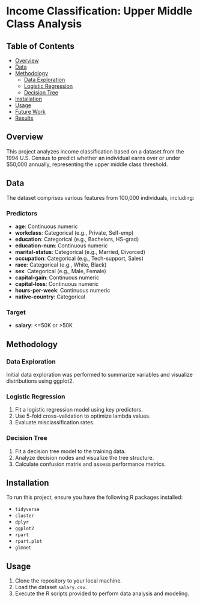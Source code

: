 # Income Classification: Upper Middle Class Analysis

## Table of Contents
- [Overview](#overview)
- [Data](#data)
- [Methodology](#methodology)
  - [Data Exploration](#data-exploration)
  - [Logistic Regression](#logistic-regression)
  - [Decision Tree](#decision-tree)
- [Installation](#installation)
- [Usage](#usage)
- [Future Work](#future-work)
- [Results](#results)

## Overview
This project analyzes income classification based on a dataset from the 1994 U.S. Census to predict whether an individual earns over or under $50,000 annually, representing the upper middle class threshold.

## Data
The dataset comprises various features from 100,000 individuals, including:

### Predictors
- **age**: Continuous numeric
- **workclass**: Categorical (e.g., Private, Self-emp)
- **education**: Categorical (e.g., Bachelors, HS-grad)
- **education-num**: Continuous numeric
- **marital-status**: Categorical (e.g., Married, Divorced)
- **occupation**: Categorical (e.g., Tech-support, Sales)
- **race**: Categorical (e.g., White, Black)
- **sex**: Categorical (e.g., Male, Female)
- **capital-gain**: Continuous numeric
- **capital-loss**: Continuous numeric
- **hours-per-week**: Continuous numeric
- **native-country**: Categorical

### Target
- **salary**: <=50K or >50K

## Methodology

### Data Exploration
Initial data exploration was performed to summarize variables and visualize distributions using ggplot2.

### Logistic Regression
1. Fit a logistic regression model using key predictors.
2. Use 5-fold cross-validation to optimize lambda values.
3. Evaluate misclassification rates.

### Decision Tree
1. Fit a decision tree model to the training data.
2. Analyze decision nodes and visualize the tree structure.
3. Calculate confusion matrix and assess performance metrics.

## Installation
To run this project, ensure you have the following R packages installed:
- `tidyverse`
- `cluster`
- `dplyr`
- `ggplot2`
- `rpart`
- `rpart.plot`
- `glmnet`

## Usage
1. Clone the repository to your local machine.
2. Load the dataset `salary.csv`.
3. Execute the R scripts provided to perform data analysis and modeling.

